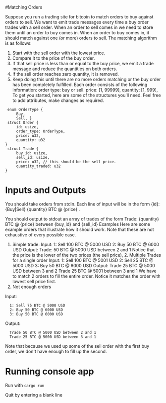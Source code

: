 #Matching Orders

Suppose you run a trading site for bitcoin to match orders to buy against orders to sell. We want to emit trade messages every time a buy order trades with a sell order.
When an order to sell comes in we need to store them until an order to buy comes in.
When an order to buy comes in, it should match against one (or more) orders to sell. The matching algorithm is as follows:
 1. Start with the sell order with the lowest price.
2. Compare it to the price of the buy order.
3. If that sell price is less than or equal to the buy price, we emit a trade
message and reduce the quantities on both orders.
4. If the sell order reaches zero quantity, it is removed.
5. Keep doing this until there are no more orders matching or the buy order
has been completely fulfilled.
Each order consists of the following information:
  order type: buy or sell.
  price: [1, 99999],
  quantity: [1, 999],
To get you started, here are some of the structures you'll need. Feel free to add attributes, make changes as required.
```
 enum OrderType {
     Buy,
     Sell, }
 struct Order {
     id: usize,
     order_type: OrderType,
     price: u32,
     quantity: u32
}
 struct Trade {
     buy_id: usize,
     sell_id: usize,
     price: u32, // this should be the sell price.
     quantity_traded: u32
}
```
# Inputs and Outputs

You should take orders from stdin. Each line of input will be in the form {id}: {Buy|Sell} {quantity} BTC @ {price} .
   
 You should output to stdout an array of trades of the form
 Trade: {quantity} BTC @ {price} between {buy_id} and {sell_id}
Examples
Here are some example orders that illustrate how it should work. Note that these are not exhaustive of every possible case.
1. Simple trade: Input:
  1: Sell 100 BTC @ 5000 USD
  2: Buy 50 BTC @ 6000 USD
Output:
  Trade: 50 BTC @ 5000 USD between 2 and 1
Notice that the price is the lower of the two prices (the sell price), 2. Multiple Trades for a single order
Input:
  1: Sell 100 BTC @ 5001 USD
  2: Sell 25 BTC @ 5000 USD
  3: Buy 50 BTC @ 6000 USD
Output:
  Trade 25 BTC @ 5000 USD between 3 and 2
  Trade 25 BTC @ 5001 between 3 and 1
We have to match 2 orders to fill the entire order. Notice it matches the order with lowest sell price first.
3. Not enough orders

Input:
```     
  1: Sell 75 BTC @ 5000 USD
  2: Buy 50 BTC @ 6000 USD
  3: Buy 50 BTC @ 6000 USD
  ```     
Output:
```     
  Trade 50 BTC @ 5000 USD between 2 and 1
  Trade 25 BTC @ 5000 USD between 3 and 1
```
Note that because we used up some of the sell order with the first buy order, we don't have enough to fill up the second.


# Running console app

Run with 
```cargo run```

Quit by entering a blank line
